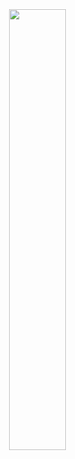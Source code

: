<div align="center">
        <a href="#"><img width="45%" src="https://github-readme-stats.vercel.app/api?username=ItsWizZard&layout=compact&theme=gotham&hide_border=true&show_icons=true"/></a>
</div>